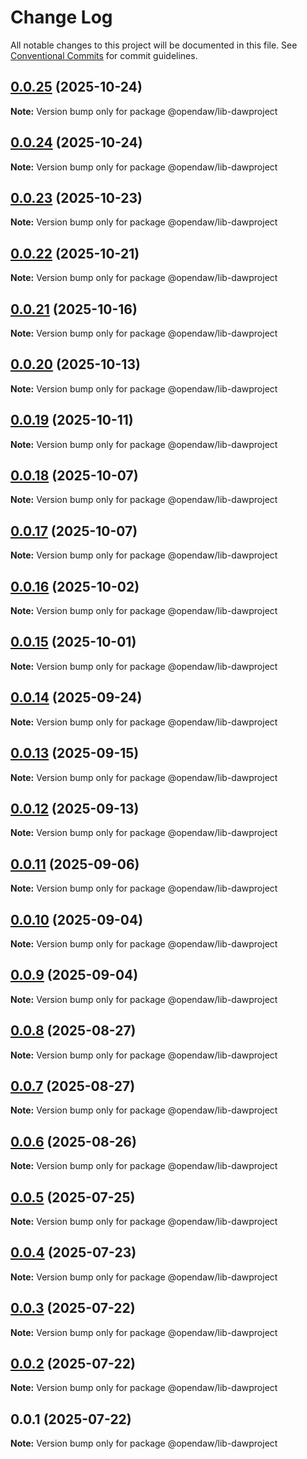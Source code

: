 # Change Log

All notable changes to this project will be documented in this file.
See [Conventional Commits](https://conventionalcommits.org) for commit guidelines.

## [0.0.25](https://github.com/andremichelle/openDAW/compare/@opendaw/lib-dawproject@0.0.24...@opendaw/lib-dawproject@0.0.25) (2025-10-24)

**Note:** Version bump only for package @opendaw/lib-dawproject

## [0.0.24](https://github.com/andremichelle/openDAW/compare/@opendaw/lib-dawproject@0.0.23...@opendaw/lib-dawproject@0.0.24) (2025-10-24)

**Note:** Version bump only for package @opendaw/lib-dawproject

## [0.0.23](https://github.com/andremichelle/openDAW/compare/@opendaw/lib-dawproject@0.0.22...@opendaw/lib-dawproject@0.0.23) (2025-10-23)

**Note:** Version bump only for package @opendaw/lib-dawproject

## [0.0.22](https://github.com/andremichelle/openDAW/compare/@opendaw/lib-dawproject@0.0.21...@opendaw/lib-dawproject@0.0.22) (2025-10-21)

**Note:** Version bump only for package @opendaw/lib-dawproject

## [0.0.21](https://github.com/andremichelle/openDAW/compare/@opendaw/lib-dawproject@0.0.20...@opendaw/lib-dawproject@0.0.21) (2025-10-16)

**Note:** Version bump only for package @opendaw/lib-dawproject

## [0.0.20](https://github.com/andremichelle/openDAW/compare/@opendaw/lib-dawproject@0.0.19...@opendaw/lib-dawproject@0.0.20) (2025-10-13)

**Note:** Version bump only for package @opendaw/lib-dawproject

## [0.0.19](https://github.com/andremichelle/openDAW/compare/@opendaw/lib-dawproject@0.0.18...@opendaw/lib-dawproject@0.0.19) (2025-10-11)

**Note:** Version bump only for package @opendaw/lib-dawproject

## [0.0.18](https://github.com/andremichelle/openDAW/compare/@opendaw/lib-dawproject@0.0.17...@opendaw/lib-dawproject@0.0.18) (2025-10-07)

**Note:** Version bump only for package @opendaw/lib-dawproject

## [0.0.17](https://github.com/andremichelle/openDAW/compare/@opendaw/lib-dawproject@0.0.16...@opendaw/lib-dawproject@0.0.17) (2025-10-07)

**Note:** Version bump only for package @opendaw/lib-dawproject

## [0.0.16](https://github.com/andremichelle/openDAW/compare/@opendaw/lib-dawproject@0.0.15...@opendaw/lib-dawproject@0.0.16) (2025-10-02)

**Note:** Version bump only for package @opendaw/lib-dawproject

## [0.0.15](https://github.com/andremichelle/openDAW/compare/@opendaw/lib-dawproject@0.0.14...@opendaw/lib-dawproject@0.0.15) (2025-10-01)

**Note:** Version bump only for package @opendaw/lib-dawproject

## [0.0.14](https://github.com/andremichelle/openDAW/compare/@opendaw/lib-dawproject@0.0.13...@opendaw/lib-dawproject@0.0.14) (2025-09-24)

**Note:** Version bump only for package @opendaw/lib-dawproject

## [0.0.13](https://github.com/andremichelle/openDAW/compare/@opendaw/lib-dawproject@0.0.12...@opendaw/lib-dawproject@0.0.13) (2025-09-15)

**Note:** Version bump only for package @opendaw/lib-dawproject

## [0.0.12](https://github.com/andremichelle/openDAW/compare/@opendaw/lib-dawproject@0.0.11...@opendaw/lib-dawproject@0.0.12) (2025-09-13)

**Note:** Version bump only for package @opendaw/lib-dawproject

## [0.0.11](https://github.com/andremichelle/openDAW/compare/@opendaw/lib-dawproject@0.0.10...@opendaw/lib-dawproject@0.0.11) (2025-09-06)

**Note:** Version bump only for package @opendaw/lib-dawproject

## [0.0.10](https://github.com/andremichelle/openDAW/compare/@opendaw/lib-dawproject@0.0.9...@opendaw/lib-dawproject@0.0.10) (2025-09-04)

**Note:** Version bump only for package @opendaw/lib-dawproject

## [0.0.9](https://github.com/andremichelle/openDAW/compare/@opendaw/lib-dawproject@0.0.8...@opendaw/lib-dawproject@0.0.9) (2025-09-04)

**Note:** Version bump only for package @opendaw/lib-dawproject

## [0.0.8](https://github.com/andremichelle/openDAW/compare/@opendaw/lib-dawproject@0.0.7...@opendaw/lib-dawproject@0.0.8) (2025-08-27)

**Note:** Version bump only for package @opendaw/lib-dawproject

## [0.0.7](https://github.com/andremichelle/openDAW/compare/@opendaw/lib-dawproject@0.0.6...@opendaw/lib-dawproject@0.0.7) (2025-08-27)

**Note:** Version bump only for package @opendaw/lib-dawproject

## [0.0.6](https://github.com/andremichelle/openDAW/compare/@opendaw/lib-dawproject@0.0.5...@opendaw/lib-dawproject@0.0.6) (2025-08-26)

**Note:** Version bump only for package @opendaw/lib-dawproject

## [0.0.5](https://github.com/andremichelle/openDAW/compare/@opendaw/lib-dawproject@0.0.4...@opendaw/lib-dawproject@0.0.5) (2025-07-25)

**Note:** Version bump only for package @opendaw/lib-dawproject

## [0.0.4](https://github.com/andremichelle/openDAW/compare/@opendaw/lib-dawproject@0.0.3...@opendaw/lib-dawproject@0.0.4) (2025-07-23)

**Note:** Version bump only for package @opendaw/lib-dawproject

## [0.0.3](https://github.com/andremichelle/openDAW/compare/@opendaw/lib-dawproject@0.0.2...@opendaw/lib-dawproject@0.0.3) (2025-07-22)

**Note:** Version bump only for package @opendaw/lib-dawproject

## [0.0.2](https://github.com/andremichelle/openDAW/compare/@opendaw/lib-dawproject@0.0.1...@opendaw/lib-dawproject@0.0.2) (2025-07-22)

**Note:** Version bump only for package @opendaw/lib-dawproject

## 0.0.1 (2025-07-22)

**Note:** Version bump only for package @opendaw/lib-dawproject
